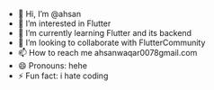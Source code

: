 - 👋 Hi, I’m @ahsan
- 👀 I’m interested in Flutter
- 🌱 I’m currently learning Flutter and its backend
- 💞️ I’m looking to collaborate with FlutterCommunity 
- 📫 How to reach me ahsanwaqar0078gmail.com
- 😄 Pronouns: hehe
- ⚡ Fun fact: i hate coding

<!---
ahsandevil/ahsandevil is a ✨ special ✨ repository because its `README.md` (this file) appears on your GitHub profile.
You can click the Preview link to take a look at your changes.
--->
